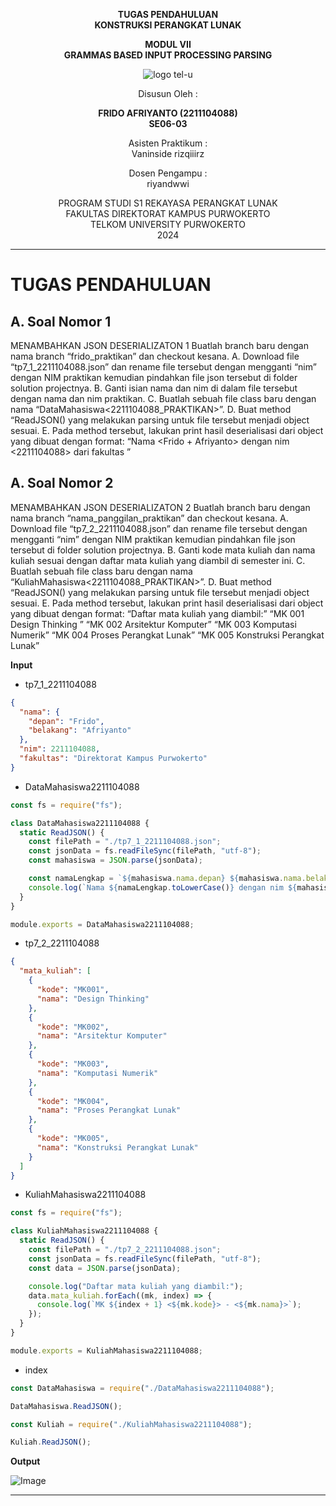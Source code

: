 <div align="center">

**TUGAS PENDAHULUAN**  
**KONSTRUKSI PERANGKAT LUNAK**

**MODUL VII**  
**GRAMMAS BASED INPUT PROCESSING PARSING**

![logo tel-u](https://github.com/user-attachments/assets/3a44181d-9c92-47f6-8cf0-87755117fd99)

Disusun Oleh :

**FRIDO AFRIYANTO (2211104088)**  
**SE06-03**

Asisten Praktikum :  
Vaninside
rizqiiirz

Dosen Pengampu :  
riyandwwi

PROGRAM STUDI S1 REKAYASA PERANGKAT LUNAK  
FAKULTAS DIREKTORAT KAMPUS PURWOKERTO  
TELKOM UNIVERSITY PURWOKERTO  
2024

</div>

---

# TUGAS PENDAHULUAN

## A. Soal Nomor 1

MENAMBAHKAN JSON DESERIALIZATON 1
Buatlah branch baru dengan nama branch “frido_praktikan” dan checkout kesana.
A. Download file “tp7_1_2211104088.json” dan rename file tersebut dengan mengganti “nim”
dengan NIM praktikan kemudian pindahkan file json tersebut di folder solution
projectnya.
B. Ganti isian nama dan nim di dalam file tersebut dengan nama dan nim praktikan.
C. Buatlah sebuah file class baru dengan nama “DataMahasiswa<2211104088_PRAKTIKAN>”.
D. Buat method “ReadJSON() yang melakukan parsing untuk file tersebut menjadi object
sesuai.
E. Pada method tersebut, lakukan print hasil deserialisasi dari object yang dibuat dengan
format:
“Nama <Frido + Afriyanto> dengan nim <2211104088> dari fakultas <informatika>”

## A. Soal Nomor 2

MENAMBAHKAN JSON DESERIALIZATON 2
Buatlah branch baru dengan nama branch “nama_panggilan_praktikan” dan checkout kesana.
A. Download file “tp7_2_2211104088.json” dan rename file tersebut dengan mengganti “nim” dengan
NIM praktikan kemudian pindahkan file json tersebut di folder solution projectnya.
B. Ganti kode mata kuliah dan nama kuliah sesuai dengan daftar mata kuliah yang diambil di
semester ini.
C. Buatlah sebuah file class baru dengan nama “KuliahMahasiswa<2211104088_PRAKTIKAN>”.
D. Buat method “ReadJSON() yang melakukan parsing untuk file tersebut menjadi object
sesuai.
E. Pada method tersebut, lakukan print hasil deserialisasi dari object yang dibuat dengan format:
“Daftar mata kuliah yang diambil:”
“MK 001 Design Thinking ”
“MK 002 Arsitektur Komputer”
“MK 003 Komputasi Numerik”
“MK 004 Proses Perangkat Lunak”
“MK 005 Konstruksi Perangkat Lunak”

**Input**

- tp7_1_2211104088

```json
{
  "nama": {
    "depan": "Frido",
    "belakang": "Afriyanto"
  },
  "nim": 2211104088,
  "fakultas": "Direktorat Kampus Purwokerto"
}
```

- DataMahasiswa2211104088

```js
const fs = require("fs");

class DataMahasiswa2211104088 {
  static ReadJSON() {
    const filePath = "./tp7_1_2211104088.json";
    const jsonData = fs.readFileSync(filePath, "utf-8");
    const mahasiswa = JSON.parse(jsonData);

    const namaLengkap = `${mahasiswa.nama.depan} ${mahasiswa.nama.belakang}`;
    console.log(`Nama ${namaLengkap.toLowerCase()} dengan nim ${mahasiswa.nim} dari fakultas ${mahasiswa.fakultas.toLowerCase()}`);
  }
}

module.exports = DataMahasiswa2211104088;
```

- tp7_2_2211104088

```json
{
  "mata_kuliah": [
    {
      "kode": "MK001",
      "nama": "Design Thinking"
    },
    {
      "kode": "MK002",
      "nama": "Arsitektur Komputer"
    },
    {
      "kode": "MK003",
      "nama": "Komputasi Numerik"
    },
    {
      "kode": "MK004",
      "nama": "Proses Perangkat Lunak"
    },
    {
      "kode": "MK005",
      "nama": "Konstruksi Perangkat Lunak"
    }
  ]
}
```

- KuliahMahasiswa2211104088

```js
const fs = require("fs");

class KuliahMahasiswa2211104088 {
  static ReadJSON() {
    const filePath = "./tp7_2_2211104088.json";
    const jsonData = fs.readFileSync(filePath, "utf-8");
    const data = JSON.parse(jsonData);

    console.log("Daftar mata kuliah yang diambil:");
    data.mata_kuliah.forEach((mk, index) => {
      console.log(`MK ${index + 1} <${mk.kode}> - <${mk.nama}>`);
    });
  }
}

module.exports = KuliahMahasiswa2211104088;
```

- index

```js
const DataMahasiswa = require("./DataMahasiswa2211104088");

DataMahasiswa.ReadJSON();

const Kuliah = require("./KuliahMahasiswa2211104088");

Kuliah.ReadJSON();
```

**Output**

![Image](https://github.com/user-attachments/assets/1da9c10f-4711-4c06-93e5-292d59679c91)

---
